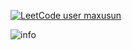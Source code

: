 [![LeetCode user maxusun](https://img.shields.io/badge/dynamic/json?style=flat-square&labelColor=black&color=%23ffa116&label=Solved&query=solvedOverTotal&url=https%3A%2F%2Fleetcode-badge.vercel.app%2Fapi%2Fusers%2Fmaxusun&logo=leetcode&logoColor=yellow)](https://leetcode-cn.com/u/maxusun/)


![info](https://github-readme-stats.vercel.app/api?username=maxusun&show_icons=true&count_private=true&hide=prs&theme=default_repocard)
